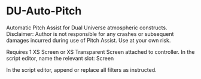 # DU-Auto-Pitch
Automatic Pitch Assist for Dual Universe atmospheric constructs.
Disclaimer: Author is not responsible for any crashes or subsequent damages incurred during use of Pitch Assist. Use at your own risk.


Requires 1 XS Screen or XS Transparent Screen attached to controller. In the script editor, name the relevant slot: Screen

In the script editor, append or replace all filters as instructed.
